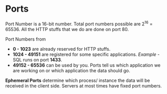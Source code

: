# Ports

Port Number is a 16-bit number. Total port numbers possible are 2<sup>16</sup> = 65536. All the HTTP stuffs that we do are done on port 80.

Port Numbers from

* **0 - 1023** are already reserved for HTTP stuffs.
* **1024 - 49151** are registered for some specific applications. _Example -_ SQL runs on port **1433**.
* **49152 - 65536** can be used by you. Ports tell us which application we are working on or which application the data should go.

**Ephemeral Ports** determine which process/ instance the data will be received in the client side. Servers at most times have fixed port numbers.
